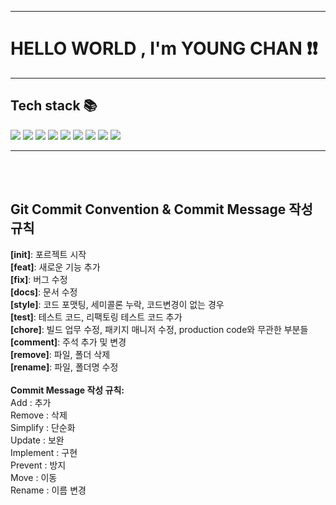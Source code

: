 <hr>
<h1>HELLO WORLD , I'm YOUNG CHAN ❗️❗️</h1>
<hr>
<h2>Tech stack 📚</h2>
<span>
    <img src="https://img.shields.io/badge/JAVA-007396?style=flat-square">
    <img src="https://img.shields.io/badge/JavaScript-F7DF1E?style=flat-square&logo=JavaScript&logoColor=black">
    <img src="https://img.shields.io/badge/Python-3776AB?style=flat-square&logo=python&logoColor=yellow">
    <img src="https://img.shields.io/badge/Git-F05032?style=flat-square&logo=Git&logoColor=black">
    <img src="https://img.shields.io/badge/GitHub-181717?style=flat-square&logo=GitHub&logoColor=white">
    <img src="https://img.shields.io/badge/Docker-2496ED?style=flat-square&logo=Docker&logoColor=white">
    <img src="https://img.shields.io/badge/Spring Boot-6DB33F?style=flat-square&logo=Spring Boot&logoColor=white">
    <img src="https://img.shields.io/badge/Oracle-F80000?style=flat-square&logo=Oracle&logoColor=white">
    <img src="https://img.shields.io/badge/PostgreSQL-4169E1?style=flat-square&logo=PostgreSQL&logoColor=white">
</span>
<hr>
<br>
<br>
<h2>Git Commit Convention &amp; Commit Message 작성 규칙</h2>
<p>
    <strong>[init]</strong>: 포르젝트 시작<br>
    <strong>[feat]</strong>: 새로운 기능 추가<br>
    <strong>[fix]</strong>: 버그 수정<br>
    <strong>[docs]</strong>: 문서 수정<br>
    <strong>[style]</strong>: 코드 포맷팅, 세미콜론 누락, 코드변경이 없는 경우<br>
    <strong>[test]</strong>: 테스트 코드, 리팩토링 테스트 코드 추가<br>
    <strong>[chore]</strong>: 빌드 업무 수정, 패키지 매니저 수정, production code와 무관한 부분들<br>
    <strong>[comment]</strong>: 주석 추가 및 변경<br>
    <strong>[remove]</strong>: 파일, 폴더 삭제<br>
    <strong>[rename]</strong>: 파일, 폴더명 수정<br><br>
    <strong>Commit Message 작성 규칙:</strong><br>
    Add : 추가<br>
    Remove : 삭제<br>
    Simplify : 단순화<br>
    Update : 보완<br>
    Implement : 구현<br>
    Prevent : 방지<br>
    Move : 이동<br>
    Rename : 이름 변경<br>
</p>
